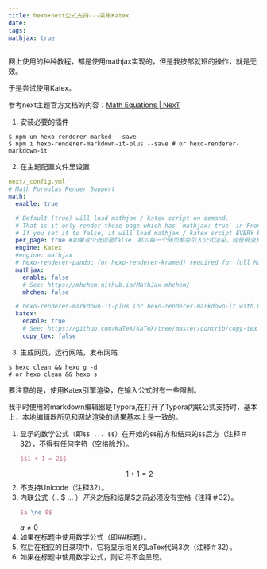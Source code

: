 ```yaml
---
title: hexo+next公式支持---采用Katex 
date: 
tags:
mathjax: true
---
```


网上使用的种种教程，都是使用mathjax实现的，但是我按部就班的操作，就是无效。

于是尝试使用Katex。

参考next主题官方文档的内容：[Math Equations | NexT](https://theme-next.org/docs/third-party-services/math-equations.html)  

1. 安装必要的插件

```
$ npm un hexo-renderer-marked --save
$ npm i hexo-renderer-markdown-it-plus --save # or hexo-renderer-markdown-it
```

2. 在主题配置文件里设置

```yaml
next/_config.yml
# Math Formulas Render Support
math:
  enable: true

  # Default (true) will load mathjax / katex script on demand.
  # That is it only render those page which has `mathjax: true` in Front-matter.
  # If you set it to false, it will load mathjax / katex srcipt EVERY PAGE.
  per_page: true #如果这个选项是false，那么每一个网页都会引入公式渲染，这是很浪费的，只需要在需要公式渲染功能的博文md文件的头部，添加一行`mathjax: true`(使用Katex引擎渲染也是在文件头部标记`mathjax: true`，表示支持公式)
  engine: Katex
  #engine: mathjax
  # hexo-renderer-pandoc (or hexo-renderer-kramed) required for full MathJax support.
  mathjax:
    enable: false
    # See: https://mhchem.github.io/MathJax-mhchem/
    mhchem: false

  # hexo-renderer-markdown-it-plus (or hexo-renderer-markdown-it with markdown-it-katex plugin) required for full Katex support.
  katex:
    enable: true
    # See: https://github.com/KaTeX/KaTeX/tree/master/contrib/copy-tex
    copy_tex: false
```

3. 生成网页，运行网站，发布网站

```
$ hexo clean && hexo g -d
# or hexo clean && hexo s
```

要注意的是，使用Katex引擎渲染，在输入公式时有一些限制。

我平时使用的markdown编辑器是Typora,在打开了Typora内联公式支持时，基本上，本地编辑器所见和网站渲染的结果基本上是一致的。



1. 显示的数学公式（即`$$ ... $$`）在开始的`$$`前方和结束的`$$`后方（注释＃32），不得有任何字符（空格除外）。
   ```latex
   $$1 + 1 = 2$$
   ```
   $$1 + 1 = 2$$
2. 不支持Unicode（注释32）。
3. 内联公式（.. $ ... $）开头$之后和结尾$之前必须没有空格（注释＃32）。
    ```latex
   $a \ne 0$
   ```
    $a \ne 0$
4. 如果在标题中使用数学公式（即##标题）。
5. 然后在相应的目录项中，它将显示相关的LaTex代码3次（注释＃32）。
6. 如果在标题中使用数学公式，则它将不会呈现。